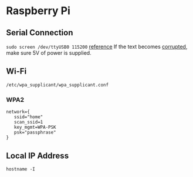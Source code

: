# Raspberry Pi
## Serial Connection
`sudo screen /dev/ttyUSB0 115200`
[reference](https://learn.adafruit.com/adafruits-raspberry-pi-lesson-5-using-a-console-cable/test-and-configure)
If the text becomes [corrupted](https://www.raspberrypi.org/forums/viewtopic.php?f=32&t=120112), make sure 5V of power is supplied.
## Wi-Fi
`/etc/wpa_supplicant/wpa_supplicant.conf`
### WPA2
```
network={
   ssid="home"
   scan_ssid=1
   key_mgmt=WPA-PSK
   psk="passphrase"
}
```

## Local IP Address
`hostname -I`
